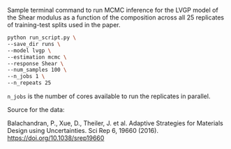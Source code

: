 Sample terminal command to run MCMC inference for the LVGP model of the Shear modulus as a function of the composition across all 25 replicates of training-test splits used in the paper.

```bash
python run_script.py \
--save_dir runs \
--model lvgp \
--estimation mcmc \
--response Shear \
--num_samples 100 \
--n_jobs 1 \ 
--n_repeats 25
```

`n_jobs` is the number of cores available to run the replicates in parallel. 

Source for the data:

Balachandran, P., Xue, D., Theiler, J. et al. Adaptive Strategies for Materials Design using Uncertainties. Sci Rep 6, 19660 (2016). https://doi.org/10.1038/srep19660